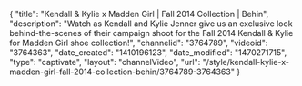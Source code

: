 {
    "title": "Kendall & Kylie x Madden Girl | Fall 2014 Collection | Behin",
    "description": "Watch as Kendall and Kylie Jenner give us an exclusive look behind-the-scenes of their campaign shoot for the Fall 2014 Kendall & Kylie for Madden Girl shoe collection!",
    "channelid": "3764789",
    "videoid": "3764363",
    "date_created": "1410196123",
    "date_modified": "1470271715",
    "type": "captivate",
    "layout": "channelVideo",
    "url": "\/style\/kendall-kylie-x-madden-girl-fall-2014-collection-behin\/3764789-3764363"
}